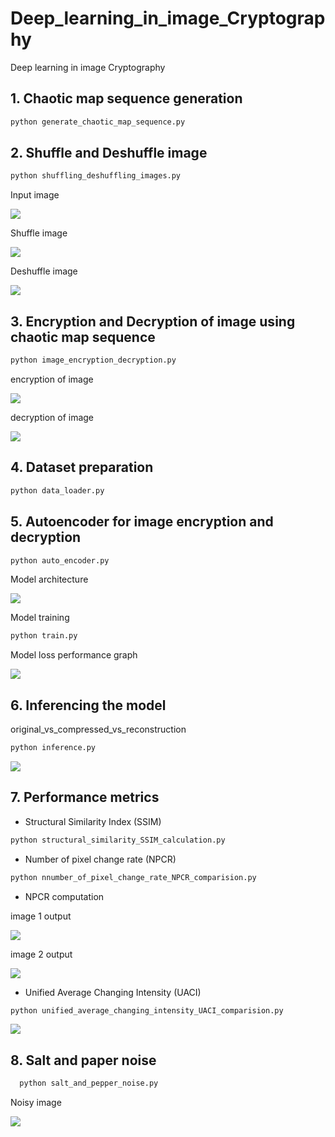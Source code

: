 # Deep_learning_in_image_Cryptography
Deep learning in image Cryptography

## 1. Chaotic map sequence generation
```bash
python generate_chaotic_map_sequence.py
```
## 2. Shuffle and Deshuffle image

```bash 
python shuffling_deshuffling_images.py
```
 Input image


![](images/input_samples/lena_gray.gif)

Shuffle image 

![](images/shuffled_deshuffled_image/Lena_shuffled_image.png)

Deshuffle image

![](images/shuffled_deshuffled_image/Lena_deshuffled_image.png)

## 3. Encryption and Decryption of image using chaotic map sequence
```bash
python image_encryption_decryption.py
```
encryption of image

![](images/encrypted_decrypted_images/Lena_encrypted_image.png)

decryption of image

![](images/encrypted_decrypted_images/Lena_decrypted_image.png)

## 4. Dataset preparation 
```bash
python data_loader.py
```

## 5. Autoencoder for image encryption and decryption

```bash
python auto_encoder.py
```

Model architecture

![](images/model_architecture_and_performances/autoencoder_architecture.png)


Model training
```bash
python train.py
```
Model loss performance graph

![](images/model_architecture_and_performances/loss_graph.png)

## 6. Inferencing the model

original_vs_compressed_vs_reconstruction

```bash
python inference.py
```
![](images/model_architecture_and_performances/original_vs_compressed_vs_reconstruction.png)

## 7. Performance metrics

- Structural Similarity Index (SSIM)

```bash
python structural_similarity_SSIM_calculation.py
```
- Number of pixel change rate (NPCR)

```bash
python nnumber_of_pixel_change_rate_NPCR_comparision.py
```
- NPCR computation

image 1 output

![](images/NPCR_images/NPCR_difference_1_LENA.png)

image 2 output

![](images/NPCR_images/NPCR_difference_2_LENA.png)

- Unified Average Changing Intensity (UACI)

```bash
python unified_average_changing_intensity_UACI_comparision.py
```
![](images/UACI_images/UACI_difference_LENA.png)

## 8. Salt and paper noise
    
 ```bash
   python salt_and_pepper_noise.py
```

Noisy image

   ![](images/noisy_images/lena_noisy.png)